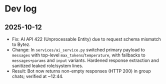 # Dev log

## 2025-10-12

- Fix: AI API 422 (Unprocessable Entity) due to request schema mismatch to Bytez.
- Change: In `services/ai_service.py` switched primary payload to `messages` with top-level `max_tokens`/`temperature`, with fallbacks to `messages+params` and `input` variants. Hardened response extraction and sanitized leaked role/system lines.
- Result: Bot now returns non-empty responses (HTTP 200) in group chats; verified at ~12:44.
